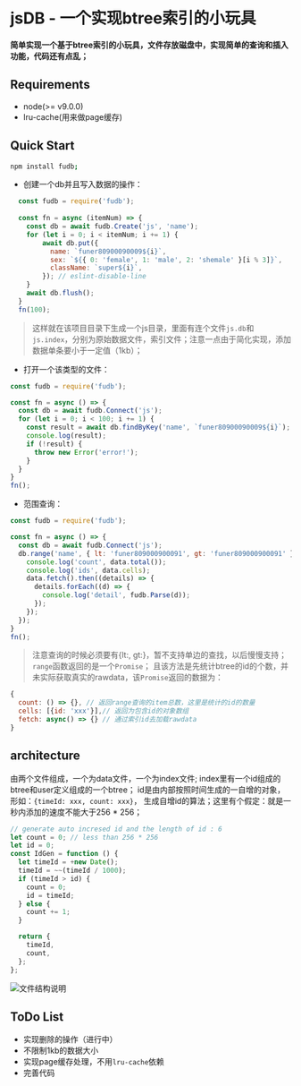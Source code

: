 jsDB - 一个实现btree索引的小玩具
=========================

**简单实现一个基于btree索引的小玩具，文件存放磁盘中，实现简单的查询和插入功能，代码还有点乱；**

Requirements
------------
* node(>= v9.0.0)
* lru-cache(用来做page缓存)

Quick Start
-----------
```bash
npm install fudb;
```
* 创建一个db并且写入数据的操作：
```javascript
  const fudb = require('fudb');
  
  const fn = async (itemNum) => {
  	const db = await fudb.Create('js', 'name');
  	for (let i = 0; i < itemNum; i += 1) {
  		await db.put({
  	      name: `funer80900090009${i}`,
  	      sex: `${{ 0: 'female', 1: 'male', 2: 'shemale' }[i % 3]}`,
  	      className: `super${i}`,
  	    }); // eslint-disable-line
  	}
  	await db.flush();
  }
  fn(100);
```
> 这样就在该项目目录下生成一个js目录，里面有连个文件`js.db`和`js.index`，分别为原始数据文件，索引文件；注意一点由于简化实现，添加数据单条要小于一定值（1kb）；

* 打开一个该类型的文件：

```javascript
const fudb = require('fudb');

const fn = async () => {
  const db = await fudb.Connect('js');
  for (let i = 0; i < 100; i += 1) {
    const result = await db.findByKey('name', `funer80900090009${i}`);
    console.log(result);
    if (!result) {
      throw new Error('error!');
    }
  }
}
fn();
```

* 范围查询：

```javascript
const fudb = require('fudb');

const fn = async () => {
  const db = await fudb.Connect('js');
  db.range('name', { lt: 'funer809000900091', gt: 'funer809000900091' }).then((data) => {
    console.log('count', data.total());
    console.log('ids', data.cells);
    data.fetch().then((details) => {
      details.forEach((d) => {
        console.log('detail', fudb.Parse(d));
      });
    });
  });
}
fn();

```

> 注意查询的时候必须要有{lt:, gt:}，暂不支持单边的查找，以后慢慢支持；`range`函数返回的是一个`Promise`；
且该方法是先统计btree的id的个数，并未实际获取真实的rawdata，该`Promise`返回的数据为：
```javascript
{
  count: () => {}, // 返回range查询的item总数，这里是统计的id的数量
  cells: [{id: 'xxx'}],// 返回为包含id的对象数组
  fetch: async() => {} // 通过索引id去加载rawdata
}
```

architecture
------------
  由两个文件组成，一个为data文件，一个为index文件; index里有一个id组成的btree和user定义组成的一个btree；
id是由内部按照时间生成的一自增的对象，形如：`{timeId: xxx, count: xxx}`， 生成自增id的算法；这里有个假定：就是一秒内添加的速度不能大于256 * 256；
```javascript
// generate auto incresed id and the length of id : 6
let count = 0; // less than 256 * 256
let id = 0;
const IdGen = function () {
  let timeId = +new Date();
  timeId = ~~(timeId / 1000);
  if (timeId > id) {
    count = 0;
    id = timeId;
  } else {
    count += 1;
  }

  return {
    timeId,
    count,
  };
};
```

![文件结构说明](https://raw.githubusercontent.com/funeyu/jsdb/master/screenshots/flow.png)

ToDo List
---------
- 实现删除的操作（进行中）
- 不限制1kb的数据大小
- 实现page缓存处理，不用`lru-cache`依赖
- 完善代码

